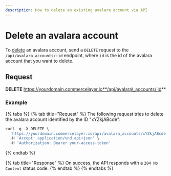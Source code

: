 ```yaml
---
description: How to delete an existing avalara account via API
---
```


# Delete an avalara account

To [delete](https://docs.commercelayer.io/developers/deleting-resources) an avalara account, send a `DELETE` request to the `/api/avalara_accounts/:id` endpoint, where `id` is the id of the avalara account that you want to delete.

## Request

**DELETE** https://yourdomain.commercelayer.io**/api/avalara\_accounts/:id**

### Example

{% tabs %}
{% tab title="Request" %}
The following request tries to delete the avalara account identified by the ID "xYZkjABcde":

```javascript
curl -g -X DELETE \
  'https://yourdomain.commercelayer.io/api/avalara_accounts/xYZkjABcde' \
  -H 'Accept: application/vnd.api+json' \
  -H 'Authorization: Bearer your-access-token'
```
{% endtab %}

{% tab title="Response" %}
On success, the API responds with a `204 No Content` status code.
{% endtab %}
{% endtabs %}
